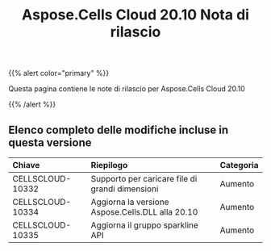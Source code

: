 ﻿---
title: Aspose.Cells Cloud 20.10 Nota di rilascio
second_title: Aspose.Cells Cloud Documen
type: docs
url: /it/aspose-cells-cloud-20-10-release-notes/
description: Aspose.Cells Cloud supporta Excel per creare, convertire, unire, dividere, proteggere, operare su oggetti interni e così via
weight: 8
---
{{% alert color="primary" %}} 

Questa pagina contiene le note di rilascio per Aspose.Cells Cloud 20.10

{{% /alert %}} 
## **Elenco completo delle modifiche incluse in questa versione**

|**Chiave**|**Riepilogo**|**Categoria**|
|:- |:- |:- |
|CELLSCLOUD-10332|Supporto per caricare file di grandi dimensioni|Aumento|
|CELLSCLOUD-10334|Aggiorna la versione Aspose.Cells.DLL alla 20.10|Aumento|
|CELLSCLOUD-10335|Aggiorna il gruppo sparkline API|Aumento|

